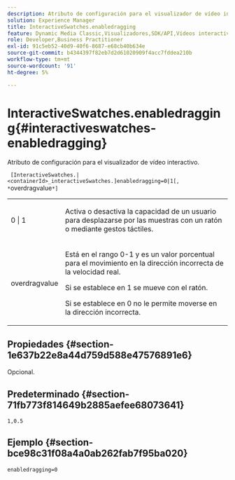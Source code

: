```yaml
---
description: Atributo de configuración para el visualizador de vídeo interactivo.
solution: Experience Manager
title: InteractiveSwatches.enabledragging
feature: Dynamic Media Classic,Visualizadores,SDK/API,Vídeos interactivos
role: Developer,Business Practitioner
exl-id: 91c5eb52-40d9-40f6-8687-e68cb40b634e
source-git-commit: b4344397f82eb7d2d61020909f4acc7fddea210b
workflow-type: tm+mt
source-wordcount: '91'
ht-degree: 5%

---
```


# InteractiveSwatches.enabledragging{#interactiveswatches-enabledragging}

Atributo de configuración para el visualizador de vídeo interactivo.

` [InteractiveSwatches.|<containerId>_interactiveSwatches.]enabledragging=0|1[, *`overdragvalue`*]`

<table id="table_441553CD34C94A58A9D7CBF772DEDDB6"> 
 <tbody> 
  <tr> 
   <td colname="col1"> <p> <span class="codeph"> 0 | 1 </span> </p> </td> 
   <td colname="col2"> <p> Activa o desactiva la capacidad de un usuario para desplazarse por las muestras con un ratón o mediante gestos táctiles. </p> </td> 
  </tr> 
  <tr> 
   <td colname="col1"> <p> <span class="codeph"> <span class="varname"> overdragvalue  </span> </span> </p> </td> 
   <td colname="col2"> <p> Está en el rango <span class="codeph"> 0-1 </span> y es un valor porcentual para el movimiento en la dirección incorrecta de la velocidad real. </p> <p>Si se establece en <span class="codeph"> 1 </span> se mueve con el ratón. </p> <p>Si se establece en <span class="codeph"> 0 </span> no le permite moverse en la dirección incorrecta. </p> </td> 
  </tr> 
 </tbody> 
</table>

## Propiedades {#section-1e637b22e8a44d759d588e47576891e6}

Opcional.

## Predeterminado {#section-71fb773f814649b2885aefee68073641}

`1,0.5`

## Ejemplo {#section-bce98c31f08a4a0ab262fab7f95ba020}

```
enabledragging=0
```
